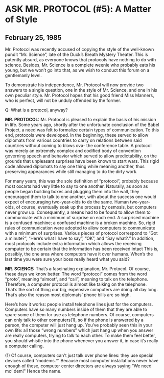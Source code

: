 ﻿# ASK MR. PROTOCOL (#5): A Matter of Style

## February 25, 1985

Mr. Protocol was recently accused of copying the style of the well-known pundit “Mr. Science”, late of the Duck’s Breath Mystery Theater. This is patently absurd, as everyone knows that protocols have nothing to do with science. Besides, Mr. Science is a complete weenie who probably eats his young, but we won’t go into that, as we wish to conduct this forum on a gentlemanly level.

To demonstrate his independence, Mr. Protocol will now provide two answers to a single question, one in the style of Mr. Science, and one in his own peculiar style. Mr. Protocol hopes that his good friend Miss Manners, who is perfect, will not be unduly offended by the former.

Q: What is a protocol, anyway?

**MR. PROTOCOL:** Mr. Protocol is pleased to explain the basis of his mission in life. Some years ago, shortly after the unfortunate conclusion of the Babel Project, a need was felt to formalize certain types of communication. To this end, protocols were developed. In the beginning, these served to allow diplomats from various countries to carry on relations between said countries without coming to blows ova- the conference table. A protocol was merely an extremely complex and codified body of convention governing speech and behavior which served to allow predictability, on the grounds that unpleasant surprises have been known to start wars. This rigid code allowed diplomats to say one thing while meaning another, thus preserving appearances while still managing to do the dirty work.

For many years, this was the sole definition of “protocol”, probably because most oxcarts had very little to say to one another. Naturally, as soon as people began building boxes and plugging them into the wall, they encouraged them to talk to one another, with about the success one would expect of encouraging two-year-olds to do the same. Human two-year-olds, of course, eventually soak up the process by osmosis, but computers never grow up. Consequently, a means had to be found to allow them to communicate with a minimum of surprise on each end. A surprised machine is a confused machine; a confused machine is a broken machine. So, rigid rules of communication were adopted to allow computers to communicate with a minimum of surprises. Various pieces of protocol correspond to “Got a minute?”, “Here’s what I have to say”, “OK”, and “Say what?.” In addition, most protocols include extra information which allows the receiving computer to be certain that the information has been received intact This is, possibly, the one area where computers have it over humans. When’s the last time you were sure your boss really heard what you said?

**MR. SCIENCE:** That’s a fascinating explanation, Mr. Protocol. Of course, these days we know better. The word “protocol” comes from the word “proto”, meaning “almost”, and “call”, meaning to talk on tire telephone. Therefore, a computer protocol is almost like talking on the telephone. That’s the sort of thing our big, expensive computers are doing all day long. That’s also the reason most diplomats’ phone bills are so high.

Here’s how it works: people install telephone lines just for the computers. Computers have so many numbers inside of them that they are able to spare some of them for use as telephone numbers. Of course, computers can only talk to other computers(1), so if the phone is answered by a person, the computer will just hang up. You’ve probably seen this in your own life: all those “wrong numbers” which just hang up when you answer are really computers, trying to talk to each other. To make them feel better, you should whistle into the phone whenever you answer it, in case it’s really a computer calling.

(1) Of course, computers can't just talk over phone lines: they use special devices called “modems.*' Because most computer installations never have enough of these, computer center directors are always saying “We need mo’ dem!" Hence the name.

